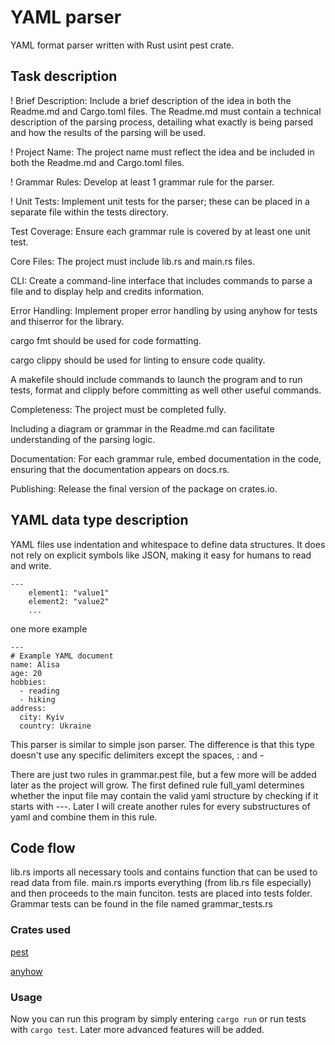 # YAML parser 
YAML format parser written with Rust usint pest crate.
## Task description
! Brief Description: Include a brief description of the idea in both the Readme.md and Cargo.toml files. The Readme.md must contain a technical description of the parsing process, detailing what exactly is being parsed and how the results of the parsing will be used.

! Project Name: The project name must reflect the idea and be included in both the Readme.md and Cargo.toml files.

! Grammar Rules: Develop at least 1 grammar rule for the parser.

! Unit Tests: Implement unit tests for the parser; these can be placed in a separate file within the tests directory.

Test Coverage: Ensure each grammar rule is covered by at least one unit test.

Core Files: The project must include lib.rs and main.rs files.

CLI: Create a command-line interface that includes commands to parse a file and to display help and credits information.

Error Handling: Implement proper error handling by using anyhow for tests and thiserror for the library.

cargo fmt should be used for code formatting.

cargo clippy should be used for linting to ensure code quality.

A makefile should include commands to launch the program and to run tests, format and clipply before committing as well other useful commands.

Completeness: The project must be completed fully.

Including a diagram or grammar in the Readme.md can facilitate understanding of the parsing logic.

Documentation: For each grammar rule, embed documentation in the code, ensuring that the documentation appears on docs.rs.

Publishing: Release the final version of the package on crates.io. 

## YAML data type description 

YAML files use indentation and whitespace to define data structures. It does not rely on explicit symbols like JSON, making it easy for humans to read and write.

```
---
    element1: "value1"
    element2: "value2"
    ...
```
one more example
```
---
# Example YAML document
name: Alisa
age: 20
hobbies:
  - reading
  - hiking
address:
  city: Kyiv
  country: Ukraine 
```

This parser is similar to simple json parser. The difference is that this type doesn't use any specific delimiters except the spaces, : and -

There are just two rules in grammar.pest file, but a few more will be added later as the project will grow.
The first defined rule full_yaml determines whether the input file may contain the valid yaml structure by checking if it starts with ---. Later I will create another rules for every substructures of yaml and combine them in this rule.  

## Code flow 
lib.rs imports all necessary tools and contains function that can be used to read data from file. 
main.rs imports everything (from lib.rs file especially) and then proceeds to the main funciton. 
tests are placed into tests folder. Grammar tests can be found in the file named grammar_tests.rs
### Crates used
[pest](https://pest.rs/#editor)

[anyhow](https://docs.rs/anyhow/latest/anyhow/)

### Usage
Now you can run this program by simply entering ```cargo run``` or run tests with ```cargo test```. Later more advanced features will be added. 
